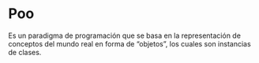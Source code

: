 # Poo
Es un paradigma de programación que se basa en la representación de conceptos del mundo real en forma de “objetos”, los cuales son instancias de clases.



